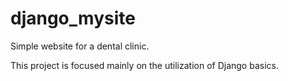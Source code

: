 # django_mysite
Simple  website for a dental clinic.  

This project is focused mainly on the utilization of Django basics.
